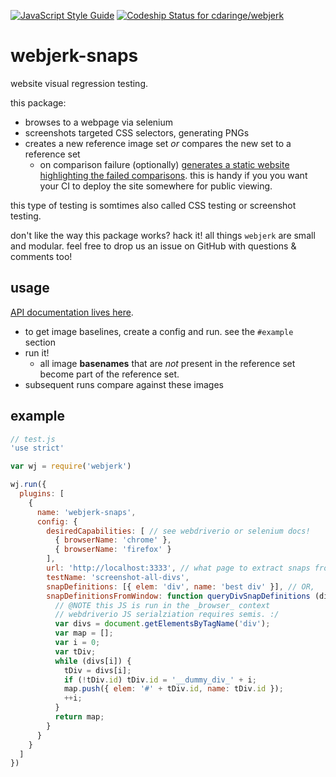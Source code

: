 [![JavaScript Style Guide](https://img.shields.io/badge/code_style-standard-brightgreen.svg)](https://standardjs.com) [ ![Codeship Status for cdaringe/webjerk](https://app.codeship.com/projects/c605af90-fd3d-0134-eab4-1aa2768960b8/status?branch=master)](https://app.codeship.com/projects/212005)

# webjerk-snaps

website visual regression testing.

this package:

- browses to a webpage via selenium
- screenshots targeted CSS selectors, generating PNGs
- creates a new reference image set _or_ compares the new set to a reference set
  - on comparison failure (optionally) [generates a static website highlighting the failed comparisons](https://github.com/cdaringe/webjerk-image-set-diff-reporter).  this is handy if you you want your CI to deploy the site somewhere for public viewing.

this type of testing is somtimes also called CSS testing or screenshot testing.

don't like the way this package works?  hack it!  all things `webjerk` are small and modular.  feel free to drop us an issue on GitHub with questions & comments too!

## usage

[API documentation lives here](https://cdaringe.github.io/webjerk-snaps/index.html).

- to get image baselines, create a config and run. see the `#example` section
- run it!
  - all image **basenames** that are _not_ present in the reference set become part of the reference set.
- subsequent runs compare against these images

## example

```js
// test.js
'use strict'

var wj = require('webjerk')

wj.run({
  plugins: [
    {
      name: 'webjerk-snaps',
      config: {
        desiredCapabilities: [ // see webdriverio or selenium docs!
          { browserName: 'chrome' },
          { browserName: 'firefox' }
        ],
        url: 'http://localhost:3333', // what page to extract snaps from
        testName: 'screenshot-all-divs',
        snapDefinitions: [{ elem: 'div', name: 'best div' }], // OR,
        snapDefinitionsFromWindow: function queryDivSnapDefinitions (divs, message) {
          // @NOTE this JS is run in the _browser_ context
          // webdriverio JS serialziation requires semis. :/
          var divs = document.getElementsByTagName('div');
          var map = [];
          var i = 0;
          var tDiv;
          while (divs[i]) {
            tDiv = divs[i];
            if (!tDiv.id) tDiv.id = '__dummy_div_' + i;
            map.push({ elem: '#' + tDiv.id, name: tDiv.id });
            ++i;
          }
          return map;
        }
      }
    }
  ]
})
```
